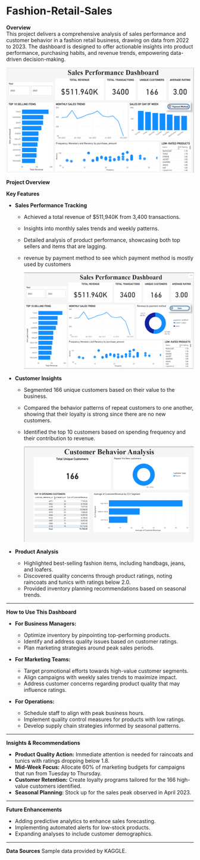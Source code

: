 # Fashion-Retail-Sales


**Overview**  
This project delivers a comprehensive analysis of sales performance and customer behavior in a fashion retail business, drawing on data from 2022 to 2023. The dashboard is designed to offer actionable insights into product performance, purchasing habits, and revenue trends, empowering data-driven decision-making.

![Project_Overview](/Dashboard/Sales_Performance_Dashboard1.png)  

**Project Overview**

**Key Features**  
- **Sales Performance Tracking**
  - Achieved a total revenue of $511,940K from 3,400 transactions.
  - Insights into monthly sales trends and weekly patterns.
  - Detailed analysis of product performance, showcasing both top sellers and items that are lagging.
  - revenue by payment method to see which payment method is mostly used by customers
 
    ![Sales_performance](/Dashboard/Sales_Performance_dashboard2.png)

- **Customer Insights**
  - Segmented 166 unique customers based on their value to the business.
  - Compared the behavior patterns of repeat customers to one another, showing that their loyalty is strong since there are       no new customers.
  - Identified the top 10 customers based on spending frequency and their contribution to revenue.

       ![customer_metrics](/Dashboard/Customer_Behaviour_Analysis.png)  

- **Product Analysis**
  - Highlighted best-selling fashion items, including handbags, jeans, and loafers.
  - Discovered quality concerns through product ratings, noting raincoats and tunics with ratings below 2.0.
  - Provided inventory planning recommendations based on seasonal trends.

---


**How to Use This Dashboard**

- **For Business Managers:**
  - Optimize inventory by pinpointing top-performing products.
  - Identify and address quality issues based on customer ratings.
  - Plan marketing strategies around peak sales periods.

- **For Marketing Teams:**
  - Target promotional efforts towards high-value customer segments.
  - Align campaigns with weekly sales trends to maximize impact.
  - Address customer concerns regarding product quality that may influence ratings.

- **For Operations:**
  - Schedule staff to align with peak business hours.
  - Implement quality control measures for products with low ratings.
  - Develop supply chain strategies informed by seasonal patterns.

---

**Insights & Recommendations**  
- **Product Quality Action:** Immediate attention is needed for raincoats and tunics with ratings dropping below 1.8.
- **Mid-Week Focus:** Allocate 60% of marketing budgets for campaigns that run from Tuesday to Thursday.
- **Customer Retention:** Create loyalty programs tailored for the 166 high-value customers identified.
- **Seasonal Planning:** Stock up for the sales peak observed in April 2023.

---

**Future Enhancements**
- Adding predictive analytics to enhance sales forecasting.
- Implementing automated alerts for low-stock products.
- Expanding analyses to include customer demographics.

---

**Data Sources**
Sample data provided by KAGGLE.
